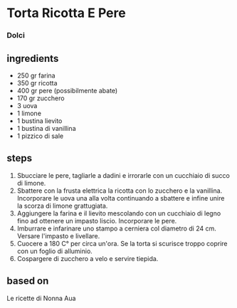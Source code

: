 



# Torta Ricotta E Pere
  
### Dolci
## ingredients
  
* 250 gr farina  
* 350 gr ricotta  
* 400 gr pere (possibilmente abate)  
* 170 gr zucchero  
* 3 uova  
* 1 limone  
* 1 bustina lievito  
* 1 bustina di vanillina  
* 1 pizzico di sale
## steps
  
1. Sbucciare le pere, tagliarle a dadini e irrorarle con un cucchiaio di succo di limone.  
1. Sbattere con la frusta elettrica la ricotta con lo zucchero e la vanillina. Incorporare le uova una alla volta continuando a sbattere e infine unire la scorza di limone grattugiata.  
1. Aggiungere la farina e il lievito mescolando con un cucchiaio di legno fino ad ottenere un impasto liscio. Incorporare le pere.  
1. Imburrare e infarinare uno stampo a cerniera col diametro di 24 cm. Versare l'impasto e livellare.  
1. Cuocere a 180 C° per circa un'ora. Se la torta si scurisce troppo coprire con un foglio di alluminio.  
1. Cospargere di zucchero a velo e servire tiepida.
## based on
  
Le ricette di Nonna Aua